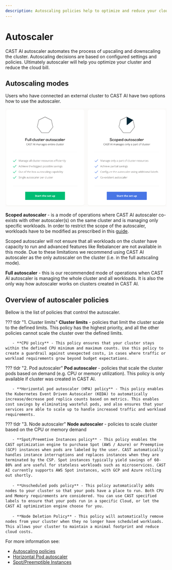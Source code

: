 ```yaml
---
description: Autoscaling policies help to optimize and reduce your cloud bill. They will automate the process of scaling up and down Kubernetes cluster nodes for you - read more on this page.
---
```


# Autoscaler

  CAST AI autoscaler automates the process of upscaling and downscaling the cluster. Autoscaling decisions are based on configured settings and policies. Ultimately autoscaler will help you optimize your cluster and reduce the cloud bill.

## Autoscaling modes

Users who have connected an external cluster to CAST AI have two options how to use the autoscaler.

![](images/autoscaler-selection.png)

  **Scoped autoscaler** - is a mode of operations where CAST AI autoscaler co-exists with other autoscaler(s) on the same cluster and is managing only specific workloads. In order to restrict the scope of the autoscaler, workloads have to be modified as prescribed in this [guide](/guides/autoscaling-policies/#scoped-autoscaler-mode).

  Scoped autoscaler will not ensure that all workloads on the cluster have capacity to run and advanced features like Rebalancer are not available in this mode. Due to these limitations we recommend using CAST AI autoscaler as the only autoscaler on the cluster (i.e. in the full autscaling mode).

  **Full autoscaler** - this is our recommended mode of operations when CAST AI autoscaler is managing the whole cluster and all workloads. It is also the only way how autoscaler works on clusters created in CAST AI.

## Overview of autoscaler policies

Bellow is the list of policies that control the autoscaler.

??? tldr "1. Cluster limits"
    **Cluster limits** - policies that limit the cluster scale to the defined limits. This policy has the highest priority, and all the other policies cannot scale the cluster over the defined limits.

       - **CPU policy** - This policy ensures that your cluster stays within the defined CPU minimum and maximum counts. Use this policy to create a guardrail against unexpected costs, in cases where traffic or workload requirements grow beyond budget expectations.

??? tldr "2. Pod autoscaler"
    **Pod autoscaler** - policies that scale the cluster pods based on demand (e.g. CPU or memory utilization). This policy is only available if cluster was created in CAST AI.

       - **Horizontal pod autoscaler (HPA) policy** - This policy enables the Kubernetes Event Driven Autoscaler (KEDA) to automatically increase/decrease pod replica counts based on metrics. This enables cost savings by eliminating wasteful pods, and also ensures that your services are able to scale up to handle increased traffic and workload requirements.

??? tldr "3. Node autoscaler"
    **Node autoscaler** - policies to scale cluster based on the CPU or memory demand

       - **Spot/Preemtive Instances policy** - This policy enables the CAST optimization engine to purchase Spot (AWS / Azure) or Preemptive (GCP) instances when pods are labeled by the user. CAST automatically handles instance interruptions and replaces instances when they are terminated by the CSP. Spot instances typically yield savings of 60-80% and are useful for stateless workloads such as microservices. CAST AI currently supports AWS Spot instances, with GCP and Azure rolling out shortly.

       - **Unscheduled pods policy** - This policy automatically adds nodes to your cluster so that your pods have a place to run. Both CPU and Memory requirements are considered. You can use CAST specified labels to ensure that your pods run in a specific Cloud, or let the CAST AI optimization engine choose for you.

       - **Node Deletion Policy** - This policy will automatically remove nodes from your cluster when they no longer have scheduled workloads. This allows your cluster to maintain a minimal footprint and reduce cloud costs.

For more information see:

- [Autoscaling policies](../../guides/autoscaling-policies.md)
- [Horizontal Pod autoscaler](../../guides/hpa.md)
- [Spot/Preemptible Instances](../../guides/spot.md)
